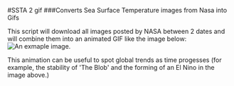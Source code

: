 #SSTA 2 gif
###Converts Sea Surface Temperature images from Nasa into Gifs

This script will download all images posted by NASA between 2 dates and will combine them into an animated GIF like the image below:
![An exmaple image.](https://github.com/greg162/ssta2gif/blob/master/ssta-animation.gif "Logo Title Text 1")

This animation can be useful to spot global trends as time progesses (for example, the stability of 'The Blob' and the forming of an El Nino in the image above.)
